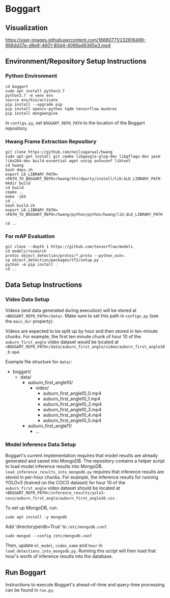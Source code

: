 # Boggart

## Visualization

https://user-images.githubusercontent.com/16660771/232618499-968dd37e-d9e9-4601-80d4-4096a46365e3.mp4

## Environment/Repository Setup Instructions
### Python Environment
```
cd boggart
sudo apt install python3.7
python3.7 -m venv env
source env/bin/activate
pip install --upgrade pip
pip install opencv-python tqdm tensorflow munkres 
pip install mongoengine
```

In `configs.py`, set `BOGGART_REPO_PATH` to the location of the Boggart repository.

### Hwang Frame Extraction Repository
```
git clone https://github.com/neilsagarwal/hwang
sudo apt-get install git cmake libgoogle-glog-dev libgflags-dev yasm libx264-dev build-essential wget unzip autoconf libtool
cd hwang
bash deps.sh
export LD_LIBRARY_PATH=<PATH_TO_BOGGART_REPO>/hwang/thirdparty/install/lib:$LD_LIBRARY_PATH
mkdir build
cd build
cmake ..
make -j64
cd ..
bash build.sh
export LD_LIBRARY_PATH=<PATH_TO_BOGGART_REPO>/hwang/python/python/hwang/lib:$LD_LIBRARY_PATH
 
cd ..
```

### For mAP Evaluation
```
git clone --depth 1 https://github.com/tensorflow/models
cd models/research
protoc object_detection/protos/*.proto --python_out=.
cp object_detection/packages/tf2/setup.py .
python -m pip install .
cd ..
```

## Data Setup Instructions
### Video Data Setup

Videos (and data generated during execution) will be stored at `<BOGGART_REPO_PATH>/data/`. Make sure to set this path in `configs.py` (see the `main_dir` property).

Videos are expected to be split up by hour and then stored in ten-minute chunks. For example, the first ten minute chunk of hour 10 of the `auburn_first_angle` video dataset would be located at `<BOGGART_REPO_PATH>/data/auburn_first_angle/video/auburn_first_angle10_0.mp4`.

Example file structure for `data/`:
- boggart/
    - data/
        - auburn_first_angle10/
            - video/
                - auburn_first_angle10_0.mp4
                - auburn_first_angle10_1.mp4
                - auburn_first_angle10_2.mp4
                - auburn_first_angle10_3.mp4
                - auburn_first_angle10_4.mp4
                - auburn_first_angle10_5.mp4
        - auburn_first_angle11/
            - ...

### Model Inference Data Setup

Boggart's current implementation requires that model results are already generated and saved into MongoDB. The repository contains a helper script to load model inference results into MongoDB. `load_inference_results_into_mongodb.py` requires that inference results are stored in per-hour chunks. For example, the inference results for running YOLOv3 (trained on the COCO dataset) for hour 10 of the `auburn_first_angle` video dataset should be located at `<BOGGART_REPO_PATH>/inference_results/yolo3-coco/auburn_first_angle/auburn_first_angle10.csv` .


To set up MongoDB, run:
```
sudo apt install -y mongodb
```
Add 'directoryperdb=True' to `/etc/mongodb.conf`.
```
sudo mongod --config /etc/mongodb.conf
```

Then, update `ml_model`, `video_name` and `hour` in  `load_detections_into_mongodb.py`. Running this script will then load that hour's worth of inference results into the database.

## Run Boggart
Instructions to execute Boggart's ahead-of-time and query-time processing can be found in `run.py`.